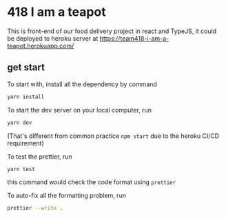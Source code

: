 # 418 I am a teapot

This is front-end of our food delivery project in react and TypeJS, it could be deployed to heroku server at https://team418-i-am-a-teapot.herokuapp.com/

## get start
To start with, install all the dependency by command

```bash
yarn install
```

To start the dev server on your local computer, run
```bash
yarn dev
```
(That's different from common practice `npm start` due to the heroku CI/CD requirement)

To test the prettier, run
```bash
yarn test
```
this command would check the code format using `prettier`


To auto-fix all the formatting problem, run
```bash
prettier --write .
```


